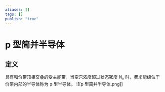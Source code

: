 ```yaml
---
aliases: []
tags: []
publish: "true"
---
```


# p 型简并半导体
## 定义
具有和价带顶相交叠的受主能带，当空穴浓度超过状态密度 $N_v$ 时，费米能级位于价带内部的半导体称为 p 型半导体。
![[p 型简并半导体.png]]

